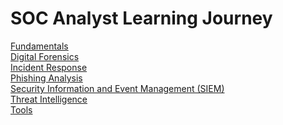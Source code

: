 # SOC Analyst Learning Journey

[Fundamentals](/fundamentals.md "Fundamentals")<br>
[Digital Forensics](/digital-forensics.md "Digital Forensics")<br>
[Incident Response](/incident-response "Incident Response")<br>
[Phishing Analysis](/phishing-analysis "Phishing Analysis")<br>
[Security Information and Event Management (SIEM)](/siem "Security Information and Event Management (SIEM)")<br>
[Threat Intelligence](/threat-intelligence "Threat Intelligence")<br>
[Tools](/tools.md "Tools")<br>
